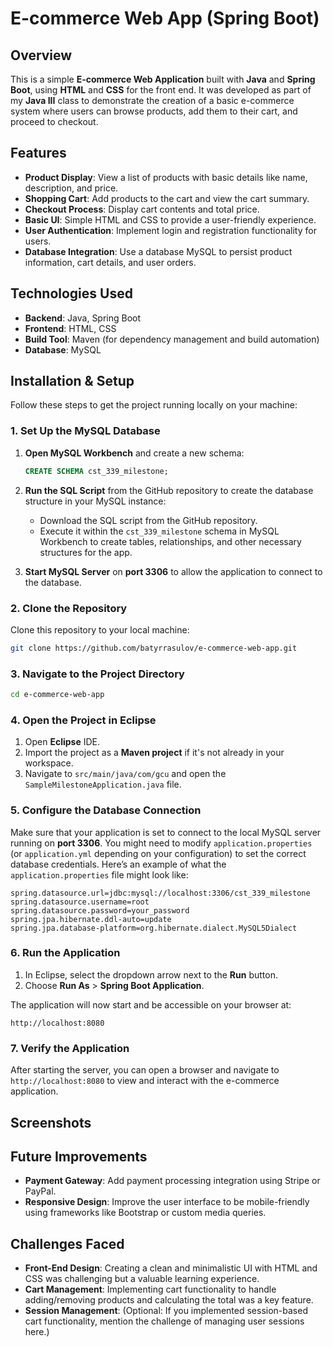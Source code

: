 # E-commerce Web App (Spring Boot)

## Overview
This is a simple **E-commerce Web Application** built with **Java** and **Spring Boot**, using **HTML** and **CSS** for the front end. It was developed as part of my **Java III** class to demonstrate the creation of a basic e-commerce system where users can browse products, add them to their cart, and proceed to checkout.

## Features
- **Product Display**: View a list of products with basic details like name, description, and price.
- **Shopping Cart**: Add products to the cart and view the cart summary.
- **Checkout Process**: Display cart contents and total price.
- **Basic UI**: Simple HTML and CSS to provide a user-friendly experience.
- **User Authentication**: Implement login and registration functionality for users.
- **Database Integration**: Use a database MySQL to persist product information, cart details, and user orders.

## Technologies Used
- **Backend**: Java, Spring Boot
- **Frontend**: HTML, CSS
- **Build Tool**: Maven (for dependency management and build automation)
- **Database**: MySQL

## Installation & Setup

Follow these steps to get the project running locally on your machine:

### 1. Set Up the MySQL Database

1. **Open MySQL Workbench** and create a new schema:
   ```sql
   CREATE SCHEMA cst_339_milestone;
   ```

2. **Run the SQL Script** from the GitHub repository to create the database structure in your MySQL instance:
   - Download the SQL script from the GitHub repository.
   - Execute it within the `cst_339_milestone` schema in MySQL Workbench to create tables, relationships, and other necessary structures for the app.

3. **Start MySQL Server** on **port 3306** to allow the application to connect to the database.

### 2. Clone the Repository

Clone this repository to your local machine:
```bash
git clone https://github.com/batyrrasulov/e-commerce-web-app.git
```

### 3. Navigate to the Project Directory
```bash
cd e-commerce-web-app
```

### 4. Open the Project in Eclipse

1. Open **Eclipse** IDE.
2. Import the project as a **Maven project** if it's not already in your workspace.
3. Navigate to `src/main/java/com/gcu` and open the `SampleMilestoneApplication.java` file.

### 5. Configure the Database Connection

Make sure that your application is set to connect to the local MySQL server running on **port 3306**. You might need to modify `application.properties` (or `application.yml` depending on your configuration) to set the correct database credentials. Here’s an example of what the `application.properties` file might look like:

```properties
spring.datasource.url=jdbc:mysql://localhost:3306/cst_339_milestone
spring.datasource.username=root
spring.datasource.password=your_password
spring.jpa.hibernate.ddl-auto=update
spring.jpa.database-platform=org.hibernate.dialect.MySQL5Dialect
```

### 6. Run the Application

1. In Eclipse, select the dropdown arrow next to the **Run** button.
2. Choose **Run As** > **Spring Boot Application**.

The application will now start and be accessible on your browser at:
```
http://localhost:8080
```

### 7. Verify the Application

After starting the server, you can open a browser and navigate to `http://localhost:8080` to view and interact with the e-commerce application.

## Screenshots


## Future Improvements
- **Payment Gateway**: Add payment processing integration using Stripe or PayPal.
- **Responsive Design**: Improve the user interface to be mobile-friendly using frameworks like Bootstrap or custom media queries.

## Challenges Faced
- **Front-End Design**: Creating a clean and minimalistic UI with HTML and CSS was challenging but a valuable learning experience.
- **Cart Management**: Implementing cart functionality to handle adding/removing products and calculating the total was a key feature.
- **Session Management**: (Optional: If you implemented session-based cart functionality, mention the challenge of managing user sessions here.)
